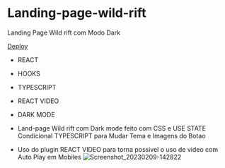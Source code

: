 # Landing-page-wild-rift
Landing Page Wild rift com Modo Dark

[Deploy](https://landing-page-wildrift.vercel.app/)

- REACT
- HOOKS
- TYPESCRIPT
- REACT VIDEO
- DARK MODE

- Land-page Wild rift com Dark mode feito com CSS e USE STATE 
 Condicional TYPESCRIPT para Mudar Tema e Imagens do Botao
- Uso do plugin REACT VIDEO para torna possivel o uso de 
 video com Auto Play em Mobiles
![Screenshot_20230209-142822](https://user-images.githubusercontent.com/118133517/217893604-69b50af1-bf14-4a3f-834e-ee98f7255e12.png)
